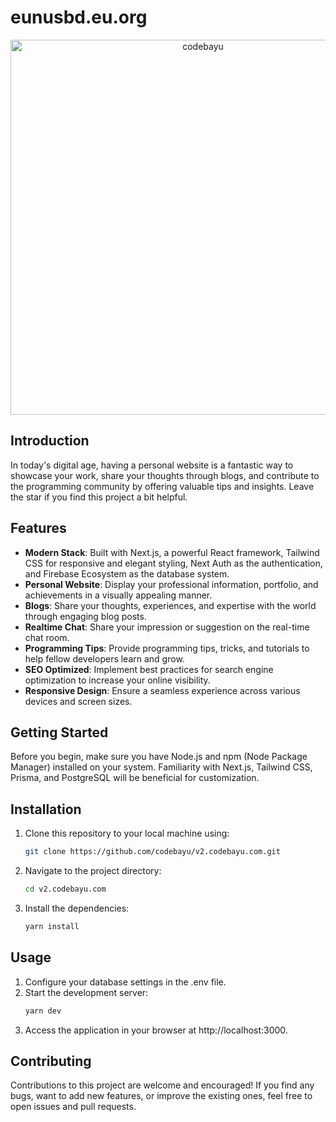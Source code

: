 # eunusbd.eu.org

<div align="center" width="100%">
   <img width="600" alt="codebayu" src="https://github.com/codebayu/v2.codebayu.com/assets/99315255/fb6d296c-d427-49d8-9d7d-1bda3bd0e5ef">
</div>

## Introduction

In today's digital age, having a personal website is a fantastic way to showcase your work, share your thoughts through blogs, and contribute to the programming community by offering valuable tips and insights. Leave the star if you find this project a bit helpful.

## Features

- **Modern Stack**: Built with Next.js, a powerful React framework, Tailwind CSS for responsive and elegant styling, Next Auth as the authentication, and Firebase Ecosystem as the database system.
- **Personal Website**: Display your professional information, portfolio, and achievements in a visually appealing manner.
- **Blogs**: Share your thoughts, experiences, and expertise with the world through engaging blog posts.
- **Realtime Chat**: Share your impression or suggestion on the real-time chat room.
- **Programming Tips**: Provide programming tips, tricks, and tutorials to help fellow developers learn and grow.
- **SEO Optimized**: Implement best practices for search engine optimization to increase your online visibility.
- **Responsive Design**: Ensure a seamless experience across various devices and screen sizes.

## Getting Started

Before you begin, make sure you have Node.js and npm (Node Package Manager) installed on your system. Familiarity with Next.js, Tailwind CSS, Prisma, and PostgreSQL will be beneficial for customization.

## Installation

1. Clone this repository to your local machine using:

   ```bash
   git clone https://github.com/codebayu/v2.codebayu.com.git
   ```

2. Navigate to the project directory:
   ```bash
   cd v2.codebayu.com
   ```
3. Install the dependencies:
   ```bash
   yarn install
   ```

## Usage

1. Configure your database settings in the .env file.
2. Start the development server:
   ```bash
   yarn dev
   ```
3. Access the application in your browser at http://localhost:3000.

## Contributing

Contributions to this project are welcome and encouraged! If you find any bugs, want to add new features, or improve the existing ones, feel free to open issues and pull requests.
